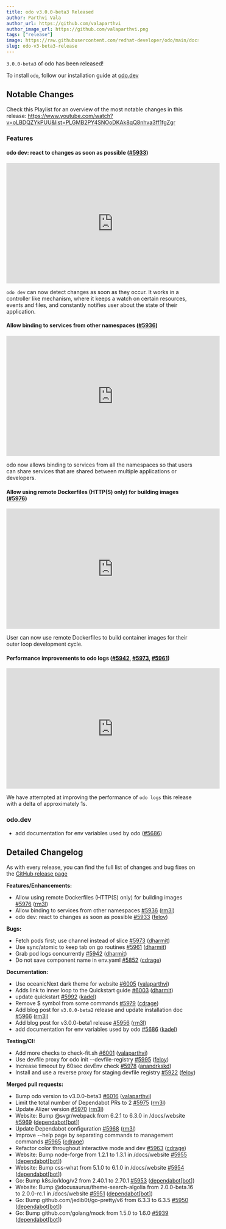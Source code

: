```yaml
---
title: odo v3.0.0-beta3 Released
author: Parthvi Vala
author_url: https://github.com/valaparthvi
author_image_url: https://github.com/valaparthvi.png
tags: ["release"]
image: https://raw.githubusercontent.com/redhat-developer/odo/main/docs/website/static/img/logo.png
slug: odo-v3-beta3-release
---
```


`3.0.0-beta3` of odo has been released!

<!--truncate-->

To install `odo`, follow our installation guide at [odo.dev](../docs/overview/installation)

## Notable Changes

Check this Playlist for an overview of the most notable changes in this release:
https://www.youtube.com/watch?v=oLBDQZYkPUU&list=PLGMB2PY4SNOoDKAk8qQ8nhva3ff1fgZgr

### Features

#### odo dev: react to changes as soon as possible ([#5933](https://github.com/redhat-developer/odo/pull/5933))

<iframe width="560" height="315" src="https://www.youtube.com/embed/oLBDQZYkPUU" title="odo dev reacting to changes" frameborder="0" allow="accelerometer; autoplay; clipboard-write; encrypted-media; gyroscope; picture-in-picture" allowfullscreen></iframe>

`odo dev` can now detect changes as soon as they occur. It works in a controller like mechanism, where it keeps a watch on certain resources, events and files, and constantly notifies user about the state of their application. 

#### Allow binding to services from other namespaces ([\#5936](https://github.com/redhat-developer/odo/pull/5936))

<iframe width="560" height="315" src="https://www.youtube.com/embed/k2IzeIJ-SO4" title="odo add binding: Listing (and binding to) service instances from other namespaces" frameborder="0" allow="accelerometer; autoplay; clipboard-write; encrypted-media; gyroscope; picture-in-picture" allowfullscreen></iframe>

odo now allows binding to services from all the namespaces so that users can share services that are shared between multiple applications or developers.

#### Allow using remote Dockerfiles \(HTTP\(S\) only\) for building images ([\#5976](https://github.com/redhat-developer/odo/pull/5976))

<iframe width="560" height="315" src="https://www.youtube.com/embed/PNY29IGRbIk" title="Building container images using remote Dockerfiles" frameborder="0" allow="accelerometer; autoplay; clipboard-write; encrypted-media; gyroscope; picture-in-picture" allowfullscreen></iframe>

User can now use remote Dockerfiles to build container images for their outer loop development cycle.

#### Performance improvements to odo logs ([\#5942](https://github.com/redhat-developer/odo/pull/5942), [\#5973](https://github.com/redhat-developer/odo/pull/5973), [\#5961](https://github.com/redhat-developer/odo/pull/5961))

<iframe width="560" height="315" src="https://www.youtube.com/embed/tfIOhU7H4zI" title="odo logs performance" frameborder="0" allow="accelerometer; autoplay; clipboard-write; encrypted-media; gyroscope; picture-in-picture" allowfullscreen></iframe>

We have attempted at improving the performance of `odo logs` this release with a delta of approximately 1s.

### odo.dev
- add documentation for env variables used by odo ([\#5686](https://github.com/redhat-developer/odo/pull/5686))

## Detailed Changelog

As with every release, you can find the full list of changes and bug fixes on the [GitHub release page](https://github.com/redhat-developer/odo/releases/tag/v3.0.0-beta3)

**Features/Enhancements:**

- Allow using remote Dockerfiles \(HTTP\(S\) only\) for building images [\#5976](https://github.com/redhat-developer/odo/pull/5976) ([rm3l](https://github.com/rm3l))
- Allow binding to services from other namespaces [\#5936](https://github.com/redhat-developer/odo/pull/5936) ([rm3l](https://github.com/rm3l))
- odo dev: react to changes as soon as possible [\#5933](https://github.com/redhat-developer/odo/pull/5933) ([feloy](https://github.com/feloy))

**Bugs:**

- Fetch pods first; use channel instead of slice [\#5973](https://github.com/redhat-developer/odo/pull/5973) ([dharmit](https://github.com/dharmit))
- Use sync/atomic to keep tab on go routines [\#5961](https://github.com/redhat-developer/odo/pull/5961) ([dharmit](https://github.com/dharmit))
- Grab pod logs concurrently [\#5942](https://github.com/redhat-developer/odo/pull/5942) ([dharmit](https://github.com/dharmit))
- Do not save component name in env.yaml [\#5852](https://github.com/redhat-developer/odo/pull/5852) ([cdrage](https://github.com/cdrage))

**Documentation:**

- Use oceanicNext dark theme for website [\#6005](https://github.com/redhat-developer/odo/pull/6005) ([valaparthvi](https://github.com/valaparthvi))
- Adds link to inner loop to the Quickstart guide [\#6003](https://github.com/redhat-developer/odo/pull/6003) ([dharmit](https://github.com/dharmit))
- update quickstart [\#5992](https://github.com/redhat-developer/odo/pull/5992) ([kadel](https://github.com/kadel))
- Remove $ symbol from some commands [\#5979](https://github.com/redhat-developer/odo/pull/5979) ([cdrage](https://github.com/cdrage))
- Add blog post for `v3.0.0-beta2` release and update installation doc [\#5966](https://github.com/redhat-developer/odo/pull/5966) ([rm3l](https://github.com/rm3l))
- Add blog post for v3.0.0-beta1 release [\#5956](https://github.com/redhat-developer/odo/pull/5956) ([rm3l](https://github.com/rm3l))
- add documentation for env variables used by odo [\#5686](https://github.com/redhat-developer/odo/pull/5686) ([kadel](https://github.com/kadel))

**Testing/CI:**

- Add more checks to check-fit.sh [\#6001](https://github.com/redhat-developer/odo/pull/6001) ([valaparthvi](https://github.com/valaparthvi))
- Use devfile proxy for odo init --devfile-registry [\#5995](https://github.com/redhat-developer/odo/pull/5995) ([feloy](https://github.com/feloy))
- Increase timeout by 60sec devEnv check [\#5978](https://github.com/redhat-developer/odo/pull/5978) ([anandrkskd](https://github.com/anandrkskd))
- Install and use a reverse proxy for staging devfile registry [\#5922](https://github.com/redhat-developer/odo/pull/5922) ([feloy](https://github.com/feloy))

**Merged pull requests:**

- Bump odo version to v3.0.0-beta3 [\#6016](https://github.com/redhat-developer/odo/pull/6016) ([valaparthvi](https://github.com/valaparthvi))
- Limit the total number of Dependabot PRs to 2 [\#5975](https://github.com/redhat-developer/odo/pull/5975) ([rm3l](https://github.com/rm3l))
- Update Alizer version [\#5970](https://github.com/redhat-developer/odo/pull/5970) ([rm3l](https://github.com/rm3l))
- Website: Bump @svgr/webpack from 6.2.1 to 6.3.0 in /docs/website [\#5969](https://github.com/redhat-developer/odo/pull/5969) ([dependabot[bot]](https://github.com/apps/dependabot))
- Update Dependabot configuration [\#5968](https://github.com/redhat-developer/odo/pull/5968) ([rm3l](https://github.com/rm3l))
- Improve --help page by separating commands to management commands [\#5965](https://github.com/redhat-developer/odo/pull/5965) ([cdrage](https://github.com/cdrage))
- Refactor color throughout interactive mode and dev [\#5963](https://github.com/redhat-developer/odo/pull/5963) ([cdrage](https://github.com/cdrage))
- Website: Bump node-forge from 1.2.1 to 1.3.1 in /docs/website [\#5955](https://github.com/redhat-developer/odo/pull/5955) ([dependabot[bot]](https://github.com/apps/dependabot))
- Website: Bump css-what from 5.1.0 to 6.1.0 in /docs/website [\#5954](https://github.com/redhat-developer/odo/pull/5954) ([dependabot[bot]](https://github.com/apps/dependabot))
- Go: Bump k8s.io/klog/v2 from 2.40.1 to 2.70.1 [\#5953](https://github.com/redhat-developer/odo/pull/5953) ([dependabot[bot]](https://github.com/apps/dependabot))
- Website: Bump @docusaurus/theme-search-algolia from 2.0.0-beta.16 to 2.0.0-rc.1 in /docs/website [\#5951](https://github.com/redhat-developer/odo/pull/5951) ([dependabot[bot]](https://github.com/apps/dependabot))
- Go: Bump github.com/jedib0t/go-pretty/v6 from 6.3.3 to 6.3.5 [\#5950](https://github.com/redhat-developer/odo/pull/5950) ([dependabot[bot]](https://github.com/apps/dependabot))
- Go: Bump github.com/golang/mock from 1.5.0 to 1.6.0 [\#5939](https://github.com/redhat-developer/odo/pull/5939) ([dependabot[bot]](https://github.com/apps/dependabot))


